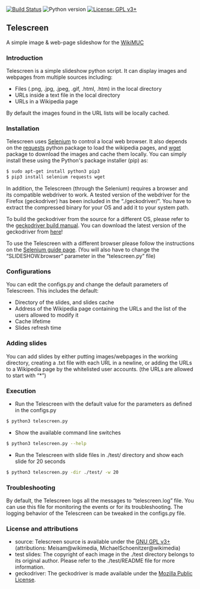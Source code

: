 [![Build Status](https://travis-ci.com/meisam-wiki/telescreen.svg?branch=master)](https://travis-ci.com/meisam-wiki/telescreen)
![Python version](https://img.shields.io/badge/python-%3E%3D3.5-blue)
[![License: GPL v3+](https://img.shields.io/badge/License-GPLv3+-blue.svg)](https://www.gnu.org/licenses/gpl-3.0)
## Telescreen
A simple image & web-page slideshow for the [WikiMUC](https://de.wikipedia.org/wiki/Wikipedia:WikiMUC)

### Introduction
Telescreen is a simple slideshow python script. It can display images and webpages from multiple sources including:
* Files (.png, .jpg, .jpeg, .gif, .html, .htm) in the local directory
* URLs inside a text file in the local directory
* URLs in a Wikipedia page

By default the images found in the URL lists will be locally cached.

### Installation
Telescreen uses [Selenium](https://github.com/SeleniumHQ/selenium/) to control a local web browser. It also depends on the [requests](https://pypi.org/project/requests/) python package to load the wikipedia pages, and [wget](https://pypi.org/project/wget/) package to download the images and cache them locally.
You can simply install these using the Python's package installer (pip) as:

```sh
$ sudo apt-get install python3 pip3
$ pip3 install selenium requests wget
```
In addition, the Telescreen (through the Selenium) requires a browser and its compatible webdriver to work.
A tested version of the webdriver for the Firefox (geckodriver) has been included in the “./geckodriver/”. You have to extract the compressed binary for your OS and add it to your system path. 

To build the geckodriver from the source for a different OS, please refer to the [geckodriver build manual](https://firefox-source-docs.mozilla.org/testing/geckodriver/Building.html). You can download the latest version of the geckodriver from [here](https://github.com/mozilla/geckodriver/releases/latest)!

To use the Telescreen with a different browser please follow the instructions on the [Selenium guide page](https://pypi.org/project/selenium/). (You will also have to change the “SLIDESHOW.browser” parameter in the “telescreen.py” file)

### Configurations
You can edit the configs.py and change the default parameters of Telescreen. This includes the default:
- Directory of the slides, and slides cache
- Address of the Wikipedia page containing the URLs and the list of the users allowed to modify it
- Cache lifetime
- Slides refresh time

### Adding slides
You can add slides by either putting images/webpages in the working directory, creating a .txt file with each URL in a newline, or adding the URLs to a Wikipedia page by the whitelisted user accounts. (the URLs are allowed to start with “*”)

### Execution
* Run the Telescreen with the default value for the parameters as defined in the configs.py
```sh
$ python3 telescreen.py
```

* Show the available command line switches
```sh
$ python3 telescreen.py --help
```

* Run the Telescreen with slide files in ./test/ directory and show each slide for 20 seconds
```sh
$ python3 telescreen.py -dir ./test/ -w 20
```

### Troubleshooting
By default, the Telescreen logs all the messages to “telescreen.log” file. You can use this file for monitoring the events or for its troubleshooting. The logging behavior of the Telescreen can be tweaked in the configs.py file.

### License and attributions

* source: Telescreen source is available under the [GNU GPL v3+] (attributions: Meisam@wikimedia, MichaelSchoenitzer@wikimedia)
* test slides: The copyright of each image in the ./test directory belongs to its original author. Please refer to the ./test/README file for more information.
* geckodriver: The geckodriver is made available under the [Mozilla Public License].

[GNU GPL v3+]: https://www.gnu.org/licenses/quick-guide-gplv3.html
[Mozilla Public License]: https://www.mozilla.org/en-US/MPL/2.0/
